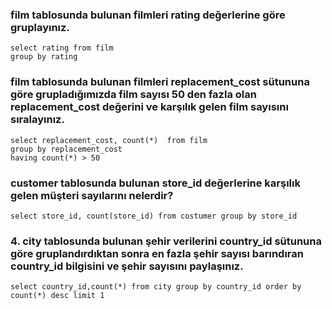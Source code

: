 ### film tablosunda bulunan filmleri rating değerlerine göre gruplayınız.

```
select rating from film 
group by rating
```

### film tablosunda bulunan filmleri replacement_cost sütununa göre grupladığımızda film sayısı 50 den fazla olan replacement_cost değerini ve karşılık gelen film sayısını sıralayınız.

```
select replacement_cost, count(*)  from film 
group by replacement_cost 
having count(*) > 50 
```

### customer tablosunda bulunan store_id değerlerine karşılık gelen müşteri sayılarını nelerdir? 

```
select store_id, count(store_id) from costumer group by store_id
```

### 4. city tablosunda bulunan şehir verilerini country_id sütununa göre gruplandırdıktan sonra en fazla şehir sayısı barındıran country_id bilgisini ve şehir sayısını paylaşınız.

```
select country_id,count(*) from city group by country_id order by count(*) desc limit 1 
```